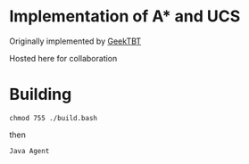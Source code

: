 # Implementation of A* and UCS
Originally implemented by [GeekTBT](https://github.com/geektbt)

Hosted here for collaboration

# Building
`chmod 755 ./build.bash`

then 

`Java Agent`
